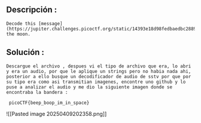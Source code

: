 
## Descripción :
	Decode this [message](https://jupiter.challenges.picoctf.org/static/14393e18d98fedbaedbc28896d7ef31a/message.wav) from the moon.

## Solución :
	Descargue el archivo , despues vi el tipo de archivo que era, lo abri y era un audio, por que le aplique un strings pero no habia nada ahi, posterior a ello busque un decodificador de audio de sstv por que por su tipo era como asi transmitian imagenes, encontre uno github y lo puse a analizar el audio y me dio la siguiente imagen donde se encontraba la bandera :
	
	 picoCTF{beep_boop_im_in_space}
 
![[Pasted image 20250409202358.png]]